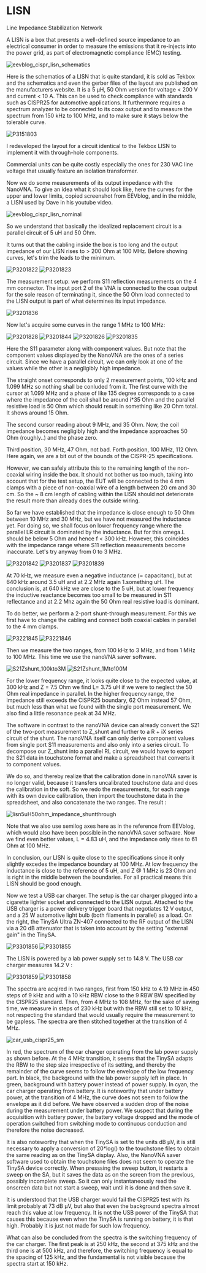 # LISN
Line Impedance Stabilization Network

A LISN is a box that presents a well-defined source impedance to an electrical consumer in order to measure the emissions that it re-injects into the power grid, as part of electromagnetic compliance (EMC) testing.

![eevblog_cispr_lisn_schematics](https://github.com/user-attachments/assets/2d3cc524-24a0-46f3-85c0-db89c3493d5f)


Here is the schematics of a LISN that is quite standard, it is sold as Tekbox and the schematics and even the gerber files of the layout are published on the manufacturers website. It is a 5 µH, 50 Ohm version for voltage < 200 V and current < 10 A. This can be used to check compliance with standards such as CISPR25 for automotive applications. It furthermore requires a spectrum analyzer to be connected to its coax output and to measure the spectrum from 150 kHz to 100 MHz, and to make sure it stays below the tolerable curve.

![P3151803](https://github.com/user-attachments/assets/8381b36a-c79b-439b-8ef4-f32638255485)

I redeveloped the layout for a circuit identical to the Tekbox LISN to implement it with through-hole components. 

Commercial units can be quite costly especially the ones for 230 VAC line voltage that usually feature an isolation transformer.

Now we do some measurements of its output impedance with the NanoVNA. To give an idea what it should look like, here the curves for the upper and lower limits, copied screenshot from EEVblog, and in the middle, a LISN used by Dave in his youtube video. 

![eevblog_cispr_lisn_nominal](https://github.com/user-attachments/assets/fa9db483-89ff-4db8-ba68-fd3dc2675d40)


So we understand that basically the idealized replacement circuit is a parallel circuit of 5 uH and 50 Ohm.

It turns out that the cabling inside the box is too long and the output impedance of our LISN rises to > 200 Ohm at 100 MHz. Before showing curves, let's trim the leads to the minimum.

![P3201822](https://github.com/user-attachments/assets/69fa2651-419a-474a-9d4e-eecc8ede6a72)  ![P3201823](https://github.com/user-attachments/assets/8111f4a1-ea33-4821-b9ad-254df51b7dd6)

The measurement setup: we perform S11 reflection measurements on the 4 mm connector. The input port 2 of the VNA is connected to the coax output for the sole reason of terminating it, since the 50 Ohm load connected to the LISN output is part of what determines its input impedance.

![P3201836](https://github.com/user-attachments/assets/384b5663-d0a5-4ada-a9ab-91bb98bb1f66)

Now let's acquire some curves in the range 1 MHz to 100 MHz:

![P3201828](https://github.com/user-attachments/assets/79e72d77-c586-4cc9-ab81-840ce5ab3410)  ![P3201844](https://github.com/user-attachments/assets/8266cff3-123a-41cd-a94b-ef1c064ddf58)
![P3201826](https://github.com/user-attachments/assets/b53afc89-86ca-4f1d-be5c-de4b3f909943)  ![P3201835](https://github.com/user-attachments/assets/cabad535-b50a-47a4-8927-bba2acd8b6df)

Here the S11 parameter along with component values. But note that the component values displayed by the NanoVNA are the ones of a series circuit. Since we have a parallel circuit, we can only look at one of the values while the other is a negligibly high impedance.

The straight onset corresponds to only 2 measurement points, 100 kHz and 1.099 MHz so nothing shall be conluded from it. The first curve with the cursor at 1.099 MHz and a phase of like 135 degree corresponds to a case where the impedance of the coil shall be around i*35 Ohm and the parallel resistive load is 50 Ohm which should result in something like 20 Ohm total. It shows around 15 Ohm.

The second cursor reading about 9 MHz, and 35 Ohm. Now, the coil impedance becomes negligibly high and the impedance approaches 50 Ohm (roughly..) and the phase zero.

Third position, 30 MHz, 47 Ohm, not bad. Forth position, 100 MHz, 112 Ohm. Here again, we are a bit out of the bounds of the CISPR-25 specifications. 

However, we can safely attribute this to the remaining length of the non-coaxial wiring inside the box. It should not bother us too much, taking into account that for the test setup, the EUT will be connected to the 4 mm clamps with a piece of non-coaxial wire of a length between 20 cm and 30 cm. So the ~ 8 cm length of cabling within the LISN should not deteriorate the result more than already does the outside wiring.

So far we have established that the impedance is close enough to 50 Ohm between 10 MHz and 30 MHz, but we have not measured the inductance yet. For doing so, we shall focus on lower frequency range where the parallel LR circuit is dominated by the inductance. But for this omega.L should be below 5 Ohm and hence f < 300 kHz. However, this coincides with the impedance range where S11 reflection measurements become inaccurate. Let's try anyway from 0 to 3 MHz.


![P3201842](https://github.com/user-attachments/assets/6fc4d233-3d56-460a-bc73-1ae1cd67fbf1)  ![P3201837](https://github.com/user-attachments/assets/7046e02e-1e45-47d9-bc4d-0f9b6758e125)
![P3201839](https://github.com/user-attachments/assets/39417820-4aa4-4bbf-b5da-eebccb645d23)

At 70 kHz, we measure even a negative inductance (= capacitanc), but at 640 kHz around 3.5 uH and at 2.2 MHz again 1.something uH. The conclusion is, at 640 kHz we are close to the 5 uH, but at lower frequency the inductive reactance becomes too small to be measured in S11 reflectance and at 2.2 Mhz again the 50 Ohm real resistive load is dominant.

To do better, we perform a 2-port shunt-through measurement. For this we first have to change the cabling and connect both coaxial cables in parallel to the 4 mm clamps.

![P3221845](https://github.com/user-attachments/assets/f25a4415-04a5-43b9-ab56-7e32835dbdcd)  ![P3221846](https://github.com/user-attachments/assets/56fc96b6-22d4-46f6-b767-765ec2d98639)

Then we measure the two ranges, from 100 kHz to 3 MHz, and from 1 MHz to 100 MHz. This time we use the nanoVNA saver software.

![S21Zshunt_100kto3M](https://github.com/user-attachments/assets/d3dfdc59-cc76-4129-aa59-bbc13261e1f8)  ![S21Zshunt_1Mto100M](https://github.com/user-attachments/assets/d6bed62b-a2a9-4295-afb0-4bcd54d68b52)

For the lower frequency range, it looks quite close to the expected value, at 300 kHz and Z = 7.5 Ohm we find L= 3.75 uH if we were to neglect the 50 Ohm real impedance in parallel. In the higher frequency range, the impedance still exceeds the CISPR25 boundary, 62 Ohm instead 57 Ohm, but much less than what we found with the single port measurement. We also find a little resonance peak at 34 MHz. 

The software in contrast to the nanoVNA device can already convert the S21 of the two-port measurement to Z_shunt and further to a R + iX series circuit of the shunt. The nanoVNA itself can only derive component values from single port S11 measurements and also only into a series circuit. To decompose our Z_shunt into a parallel RL circuit, we would have to export the S21 data in touchstone format and make a spreadsheet that converts it to component values.

We do so, and thereby realize that the calibration done in nanoVNA saver is no longer valid, because it transfers uncalibrated touchstone data and does the calibration in the soft. So we redo the measurements, for each range with its own device calibration, then import the touchstone data in the spreadsheet, and also concatenate the two ranges. The result :

![lisn5uH50ohm_impedance_shuntthrough](https://github.com/user-attachments/assets/44dc48a3-0063-4242-8b62-b54dda2bb628)

Note that we also use semilog axes here as in the reference from EEVblog, which would also have been possible in the nanoVNA saver software. Now we find even better values, L = 4.83 uH, and the impedance only rises to 61 Ohm at 100 MHz.

In conclusion, our LISN is quite close to the specifications since it only slightly excedes the impedance boundary at 100 MHz. At low frequency the inductance is close to the reference of 5 uH, and Z @ 1 MHz is 23 Ohm and is right in the middle between the boundaries. For all practical means this LISN should be good enough.

Now we test a USB car charger. The setup is the car charger plugged into a cigarette lighter socket and connected to the LISN output. Attached to the USB charger is a power delivery trigger board that negotiates 12 V output, and a 25 W automotive light bulb (both filaments in parallel) as a load. On the right, the TinySA Ultra ZN-407 connected to the RF output of the LISN via a 20 dB attenuator that is taken into account by the setting "external gain" in the TinySA.

![P3301856](https://github.com/user-attachments/assets/14b0b30d-408d-4514-85f1-5b6c8f2e1ebe)  ![P3301855](https://github.com/user-attachments/assets/1b77e3b1-e0da-41b8-a32d-4b57c3f4872b)

The LISN is powered by a lab power supply set to 14.8 V. The USB car charger measures 14.2 V :

![P3301859](https://github.com/user-attachments/assets/766450e3-15d1-432a-996f-fb644abf65d2)   ![P3301858](https://github.com/user-attachments/assets/24f7163a-29e1-405d-b924-b4765fa1a93e)

The spectra are acqired in two ranges, first from 150 kHz to 4.19 MHz in 450 steps of 9 kHz and with a 10 kHz RBW close to the 9 RBW BW specified by the CISPR25 standard. Then, from 4 MHz to 108 MHz, for the sake of saving time, we measure in steps of 230 kHz but with the RBW still set to 10 kHz, not respecting the standard that would usually require the measurement to be gapless. The spectra are then stitched together at the transition of 4 MHz.

![car_usb_cispr25_sm](https://github.com/user-attachments/assets/3106cafb-dbe1-4805-b6cc-f4ec154a514e)

In red, the spectrum of the car charger operating from the lab power supply as shown before. At the 4 MHz transition, it seems that the TinySA adapts the RBW to the step size irrespective of its setting, and thereby the remainder of the curve seems to follow the envelope of the low frequency part. In black, the background with the lab power supply left in place. In green, background with battery power instead of power supply. In cyan, the car charger operating from battery. It is noteworthy that under battery power, at the transition of 4 MHz, the curve does not seem to follow the envelope as it did before. We have observed a sudden drop of the noise during the measurement under battery power. We suspect that during the acquisition with battery power, the battery voltage dropped and the mode of operation switched from switching mode to continuous conduction and therefore the noise decreased.

It is also noteworthy that when the TinySA is set to the units dB µV, it is still necessary to apply a conversion of 20*log() to the touchstone files to obtain the same reading as on the TinySA display. Also, the NanoVNA saver software used to obtain the touchstone files does not seem to operate the TinySA device correctly. When presssing the sweep button, it restarts a sweep on the SA, but it saves the data as on the screen from the previous, possibly incomplete sweep. So it can only instantaneously read the onscreen data but not start a sweep, wait until it is done and then save it.

It is understood that the USB charger would fail the CISPR25 test with its limit probably at 73 dB µV, but also that even the background spectra almost reach this value at low frequency. It is not the USB power of the TinySA that causes this because even when the TinySA is running on battery, it is that high. Probably it is just not made for such low frequency.

What can also be concluded from the spectra is the switching frequency of the car charger. The first peak is at 250 kHz, the second at 375 kHz and the third one is at 500 kHz, and therefore, the switching frequency is equal to the spacing of 125 kHz, and the fundamental is not visible because the spectra start at 150 kHz.

